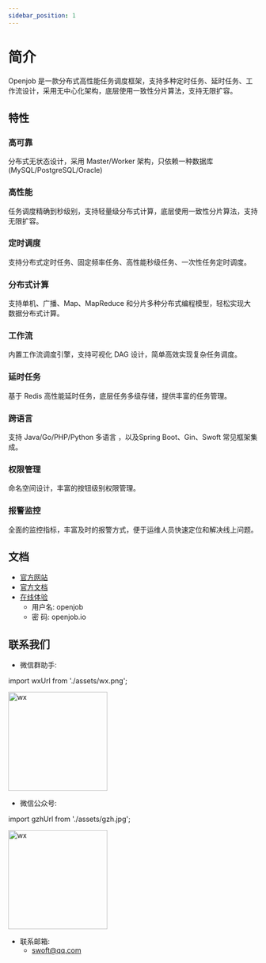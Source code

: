 ```yaml
---
sidebar_position: 1
---
```


# 简介
Openjob 是一款分布式高性能任务调度框架，支持多种定时任务、延时任务、工作流设计，采用无中心化架构，底层使用一致性分片算法，支持无限扩容。
## 特性
### 高可靠
分布式无状态设计，采用 Master/Worker 架构，只依赖一种数据库(MySQL/PostgreSQL/Oracle)
### 高性能
任务调度精确到秒级别，支持轻量级分布式计算，底层使用一致性分片算法，支持无限扩容。
### 定时调度
支持分布式定时任务、固定频率任务、高性能秒级任务、一次性任务定时调度。
### 分布式计算
支持单机、广播、Map、MapReduce 和分片多种分布式编程模型，轻松实现大数据分布式计算。
### 工作流
内置工作流调度引擎，支持可视化 DAG 设计，简单高效实现复杂任务调度。
### 延时任务
基于 Redis 高性能延时任务，底层任务多级存储，提供丰富的任务管理。
### 跨语言
支持 Java/Go/PHP/Python 多语言 ，以及Spring Boot、Gin、Swoft 常见框架集成。
### 权限管理
命名空间设计，丰富的按钮级别权限管理。
### 报警监控
全面的监控指标，丰富及时的报警方式，便于运维人员快速定位和解决线上问题。

## 文档

- [官方网站](https://openjob.io)
- [官方文档](https://openjob.io/zh-Hans/docs/intro/)
- [在线体验](https://demo.openjob.io)
  - 用户名: openjob
  - 密 码: openjob.io

## 联系我们

- 微信群助手:

import wxUrl from './assets/wx.png';

<img src={wxUrl} alt="wx" width="200"/>

- 微信公众号:

import gzhUrl from './assets/gzh.jpg';


<img src={gzhUrl} alt="wx" width="200"/>


- 联系邮箱:
  - swoft@qq.com


